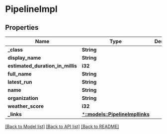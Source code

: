 # PipelineImpl

## Properties
Name | Type | Description | Notes
------------ | ------------- | ------------- | -------------
**_class** | **String** |  | [optional] 
**display_name** | **String** |  | [optional] 
**estimated_duration_in_millis** | **i32** |  | [optional] 
**full_name** | **String** |  | [optional] 
**latest_run** | **String** |  | [optional] 
**name** | **String** |  | [optional] 
**organization** | **String** |  | [optional] 
**weather_score** | **i32** |  | [optional] 
**_links** | [***::models::PipelineImpllinks**](PipelineImpllinks.md) |  | [optional] 

[[Back to Model list]](../README.md#documentation-for-models) [[Back to API list]](../README.md#documentation-for-api-endpoints) [[Back to README]](../README.md)


